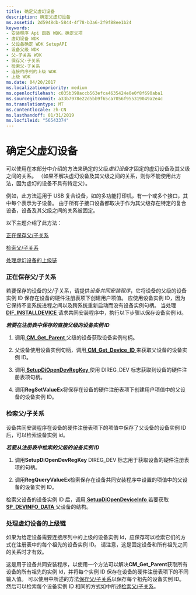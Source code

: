 ```yaml
---
title: 确定父虚幻设备
description: 确定父虚幻设备
ms.assetid: 2d5948db-5844-4f78-b3a6-2f9f88ee1b24
keywords:
- 安装程序 Api 函数 WDK，确定父项
- 虚幻设备 WDK
- 父设备确定 WDK SetupAPI
- 设备父级 WDK
- 父-子关系 WDK
- 保存父-子关系
- 检索父-子关系
- 连接的序列的上级 WDK
- 上级 WDK
ms.date: 04/20/2017
ms.localizationpriority: medium
ms.openlocfilehash: c035b398accb563efca4635424e0e0f8f690aba1
ms.sourcegitcommit: a33b7978e22d5bb9f65ca7056f955319049a2e4c
ms.translationtype: MT
ms.contentlocale: zh-CN
ms.lasthandoff: 01/31/2019
ms.locfileid: "56543374"
---
```

# <a name="determining-the-parent-of-a-nonpresent-device"></a>确定父虚幻设备





可以使用在本部分中介绍的方法来确定的父级*虚幻设备*才固定的虚幻设备及其父级之间的关系。 （如果不解决虚幻设备及其父级之间的关系，则你不能使用此方法，因为虚幻的设备不具有特定父）。

例如，此方法适用于 USB 复合设备，如的多功能打印机，有一个或多个接口，其中每个表示为子设备。 由于所有子接口设备都取决于作为其父级存在特定的复合设备，设备及其父级之间的关系被固定。

以下主题介绍了此方法：

[正在保存父/子关系](#saving-the-parent-child-relationship)

[检索父/子关系](#retrieving-the-parent-child-relationship)

[处理虚幻设备的上级链](#handling-a-chain-of-ancestors-for-a-nonpresent-device)

### <a href="" id="saving-the-parent-child-relationship"></a> 正在保存父/子关系

若要保存的设备的父/子关系，请提供*设备共同安装程序*，它将设备的父级的设备实例 ID 保存在设备的硬件注册表项下创建用户项值。 应使用设备实例 ID，因为它保持不变系统进程之间以及跨系统重新启动而没有设备实例句柄。 当处理[ **DIF_INSTALLDEVICE** ](https://msdn.microsoft.com/library/windows/hardware/ff543692)请求共同安装程序中，执行以下步骤以保存设备实例 id。

***<em>若要在注册表中保存的直接父级的设备实例 ID</em>***

1.  调用[ **CM_Get_Parent** ](https://msdn.microsoft.com/library/windows/hardware/ff538610)父级的设备获取设备实例句柄。

2.  父设备使用设备实例句柄，调用[ **CM_Get_Device_ID** ](https://msdn.microsoft.com/library/windows/hardware/ff538405)来获取父设备的设备实例 ID。

3.  调用[ **SetupDiOpenDevRegKey** ](https://msdn.microsoft.com/library/windows/hardware/ff552079)使用 DIREG_DEV 标志获取到设备的硬件注册表项句柄。

4.  调用**RegSetValueEx**将保存在设备的硬件注册表项下创建用户项值中的父设备的设备实例 ID。

### <a href="" id="retrieving-the-parent-child-relationship"></a> 检索父/子关系

设备共同安装程序在设备的硬件注册表项下的项值中保存了父设备的设备实例 ID 后，可以检索设备实例 id。

***<em>若要从注册表中检索的父级的设备实例 ID</em>***

1.  调用**SetupDiOpenDevRegKey** DIREG_DEV 标志用于获取设备的硬件注册表项的句柄。

2.  调用**RegQueryValueEx**检索保存在设备共同安装程序中设置的项值中的父设备的设备实例 ID。

检索父设备的设备实例 ID 后，调用[ **SetupDiOpenDeviceInfo** ](https://msdn.microsoft.com/library/windows/hardware/ff552071)若要获取[ **SP_DEVINFO_DATA** ](https://msdn.microsoft.com/library/windows/hardware/ff552344)父设备的结构。

### <a href="" id="handling-a-chain-of-ancestors-for-a-nonpresent-device"></a> 处理虚幻设备的上级链

如果为给定设备需要连接序列中的上级的设备实例 Id，应保存可以检索它们的方式在注册表中的每个祖先的设备实例 ID。 请注意，这是固定设备和所有祖先之间的关系时才有效。

这是用于设备共同安装程序，以使用一个方法可以解决**CM_Get_Parent**获取所有设备的所有祖先的实例 Id，并将每个实例 ID 保存在设备的硬件注册表项下的不同输入值。 可以使用中所述的方法[保存父/子关系](#saving-the-parent-child-relationship)以保存每个祖先的设备实例 ID。 然后可以检索每个设备实例 ID 相同的方式如中所述[检索父/子关系](#retrieving-the-parent-child-relationship)。

 

 






